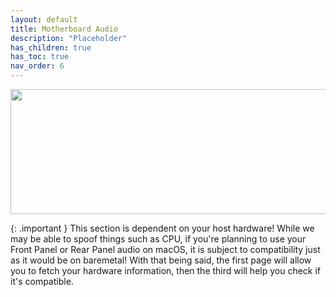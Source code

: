 ```yaml
---
layout: default
title: Motherboard Audio
description: "Placeholder"
has_children: true
has_toc: true
nav_order: 6
---
```


<p align="center">
  <img width="650" height="200" src="../../../assets/HeaderMoboAudio.png">
</p>

{: .important }
This section is dependent on your host hardware! While we may be able to spoof things such as CPU, if you're planning to use your Front Panel or Rear Panel audio on macOS, it is subject to compatibility just as it would be on baremetal! With that being said, the first page will allow you to fetch your hardware information, then the third will help you check if it's compatible.
